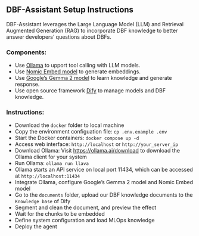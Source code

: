 ## DBF-Assistant Setup Instructions
DBF-Assistant leverages the Large Language Model (LLM) and Retrieval Augmented Generation (RAG) to incorporate DBF knowledge to better answer developers’ questions about DBFs.

### Components: 
- Use [Ollama](https://ollama.com/) to upport tool calling with LLM models.
- Use [Nomic Embed model](https://ollama.com/library/nomic-embed-text) to generate embeddings.
- Use [Google’s Gemma 2 model](https://ollama.com/library/gemma2) to learn knowledge and generate response.
- Use open source framework [Dify](https://github.com/langgenius/dify) to manage models and DBF knowledge.

### Instructions:
- Download the `docker` folder to local machine
- Copy the environment configuation file: `cp .env.example .env`
- Start the Docker containers: `docker compose up -d`
- Access web interface: `http://localhost` or `http://your_server_ip`
- Download Ollama: Visit https://ollama.ai/download to download the Ollama client for your system
- Run Ollama: `ollama run llava`
- Ollama starts an API service on local port 11434, which can be accessed at `http://localhost:11434`
- Integrate Ollama, configure Google’s Gemma 2 model and Nomic Embed model
- Go to the `documents` folder, upload our DBF knowledge documents to the `Knowledge base` of Dify
- Segment and clean the document, and preview the effect
- Wait for the chunks to be embedded
- Define system configuration and load MLOps knowledge
- Deploy the agent
